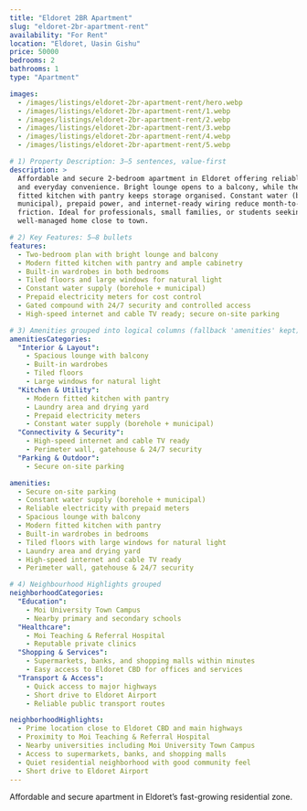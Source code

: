 ```yaml
---
title: "Eldoret 2BR Apartment"
slug: "eldoret-2br-apartment-rent"
availability: "For Rent"
location: "Eldoret, Uasin Gishu"
price: 50000
bedrooms: 2
bathrooms: 1
type: "Apartment"

images:
  - /images/listings/eldoret-2br-apartment-rent/hero.webp
  - /images/listings/eldoret-2br-apartment-rent/1.webp
  - /images/listings/eldoret-2br-apartment-rent/2.webp
  - /images/listings/eldoret-2br-apartment-rent/3.webp
  - /images/listings/eldoret-2br-apartment-rent/4.webp
  - /images/listings/eldoret-2br-apartment-rent/5.webp

# 1) Property Description: 3–5 sentences, value-first
description: >
  Affordable and secure 2-bedroom apartment in Eldoret offering reliable utilities
  and everyday convenience. Bright lounge opens to a balcony, while the modern
  fitted kitchen with pantry keeps storage organised. Constant water (borehole +
  municipal), prepaid power, and internet-ready wiring reduce month-to-month
  friction. Ideal for professionals, small families, or students seeking a clean,
  well-managed home close to town.

# 2) Key Features: 5–8 bullets
features:
  - Two-bedroom plan with bright lounge and balcony
  - Modern fitted kitchen with pantry and ample cabinetry
  - Built-in wardrobes in both bedrooms
  - Tiled floors and large windows for natural light
  - Constant water supply (borehole + municipal)
  - Prepaid electricity meters for cost control
  - Gated compound with 24/7 security and controlled access
  - High-speed internet and cable TV ready; secure on-site parking

# 3) Amenities grouped into logical columns (fallback 'amenities' kept)
amenitiesCategories:
  "Interior & Layout":
    - Spacious lounge with balcony
    - Built-in wardrobes
    - Tiled floors
    - Large windows for natural light
  "Kitchen & Utility":
    - Modern fitted kitchen with pantry
    - Laundry area and drying yard
    - Prepaid electricity meters
    - Constant water supply (borehole + municipal)
  "Connectivity & Security":
    - High-speed internet and cable TV ready
    - Perimeter wall, gatehouse & 24/7 security
  "Parking & Outdoor":
    - Secure on-site parking

amenities:
  - Secure on-site parking
  - Constant water supply (borehole + municipal)
  - Reliable electricity with prepaid meters
  - Spacious lounge with balcony
  - Modern fitted kitchen with pantry
  - Built-in wardrobes in bedrooms
  - Tiled floors with large windows for natural light
  - Laundry area and drying yard
  - High-speed internet and cable TV ready
  - Perimeter wall, gatehouse & 24/7 security

# 4) Neighbourhood Highlights grouped
neighborhoodCategories:
  "Education":
    - Moi University Town Campus
    - Nearby primary and secondary schools
  "Healthcare":
    - Moi Teaching & Referral Hospital
    - Reputable private clinics
  "Shopping & Services":
    - Supermarkets, banks, and shopping malls within minutes
    - Easy access to Eldoret CBD for offices and services
  "Transport & Access":
    - Quick access to major highways
    - Short drive to Eldoret Airport
    - Reliable public transport routes

neighborhoodHighlights:
  - Prime location close to Eldoret CBD and main highways
  - Proximity to Moi Teaching & Referral Hospital
  - Nearby universities including Moi University Town Campus
  - Access to supermarkets, banks, and shopping malls
  - Quiet residential neighborhood with good community feel
  - Short drive to Eldoret Airport
---
```

Affordable and secure apartment in Eldoret’s fast-growing residential zone.

